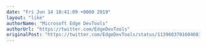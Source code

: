 ```yaml
---
date: "Fri Jun 14 18:41:09 +0000 2019"
layout: "like"
authorName: "Microsoft Edge DevTools"
authorUrl: "https://twitter.com/EdgeDevTools"
originalPost: "https://twitter.com/EdgeDevTools/status/1139603701604081664"
---
```

